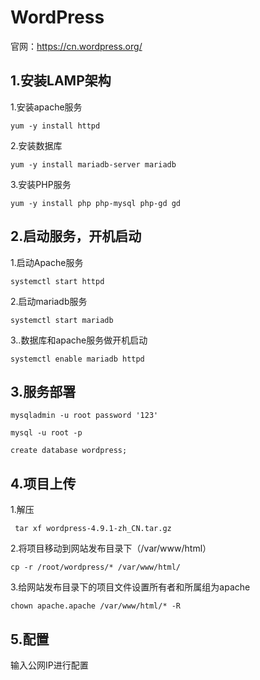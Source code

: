 # WordPress

官网：https://cn.wordpress.org/

## 1.安装LAMP架构

1.安装apache服务

 <!-- more -->

```shell
yum -y install httpd
```

2.安装数据库

```shell
yum -y install mariadb-server mariadb
```

3.安装PHP服务

```shell
yum -y install php php-mysql php-gd gd
```

## 2.启动服务，开机启动

1.启动Apache服务

```shell
systemctl start httpd
```

2.启动mariadb服务

```shell
systemctl start mariadb
```

3..数据库和apache服务做开机启动

```shell
systemctl enable mariadb httpd
```

## 3.服务部署

```shell
mysqladmin -u root password '123'

mysql -u root -p

create database wordpress;
```

## 4.项目上传

1.解压

```shell
 tar xf wordpress-4.9.1-zh_CN.tar.gz
```

2.将项目移动到网站发布目录下（/var/www/html）

```shell
cp -r /root/wordpress/* /var/www/html/
```

3.给网站发布目录下的项目文件设置所有者和所属组为apache

```shell
chown apache.apache /var/www/html/* -R
```



## 5.配置

输入公网IP进行配置
